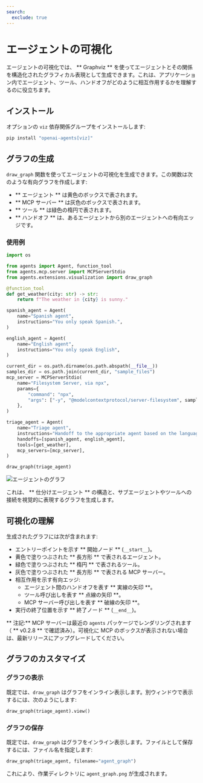```yaml
---
search:
  exclude: true
---
```

# エージェントの可視化

エージェントの可視化では、 ** Graphviz ** を使ってエージェントとその関係を構造化されたグラフィカル表現として生成できます。これは、アプリケーション内でエージェント、ツール、ハンドオフがどのように相互作用するかを理解するのに役立ちます。

## インストール

オプションの `viz` 依存関係グループをインストールします:

```bash
pip install "openai-agents[viz]"
```

## グラフの生成

`draw_graph` 関数を使ってエージェントの可視化を生成できます。この関数は次のような有向グラフを作成します:

- ** エージェント ** は黄色のボックスで表されます。
- ** MCP サーバー ** は灰色のボックスで表されます。
- ** ツール ** は緑色の楕円で表されます。
- ** ハンドオフ ** は、あるエージェントから別のエージェントへの有向エッジです。

### 使用例

```python
import os

from agents import Agent, function_tool
from agents.mcp.server import MCPServerStdio
from agents.extensions.visualization import draw_graph

@function_tool
def get_weather(city: str) -> str:
    return f"The weather in {city} is sunny."

spanish_agent = Agent(
    name="Spanish agent",
    instructions="You only speak Spanish.",
)

english_agent = Agent(
    name="English agent",
    instructions="You only speak English",
)

current_dir = os.path.dirname(os.path.abspath(__file__))
samples_dir = os.path.join(current_dir, "sample_files")
mcp_server = MCPServerStdio(
    name="Filesystem Server, via npx",
    params={
        "command": "npx",
        "args": ["-y", "@modelcontextprotocol/server-filesystem", samples_dir],
    },
)

triage_agent = Agent(
    name="Triage agent",
    instructions="Handoff to the appropriate agent based on the language of the request.",
    handoffs=[spanish_agent, english_agent],
    tools=[get_weather],
    mcp_servers=[mcp_server],
)

draw_graph(triage_agent)
```

![エージェントのグラフ](../assets/images/graph.png)

これは、 ** 仕分けエージェント ** の構造と、サブエージェントやツールへの接続を視覚的に表現するグラフを生成します。


## 可視化の理解

生成されたグラフには次が含まれます:

- エントリーポイントを示す ** 開始ノード ** (`__start__`)。
- 黄色で塗りつぶされた ** 長方形 ** で表されるエージェント。
- 緑色で塗りつぶされた ** 楕円 ** で表されるツール。
- 灰色で塗りつぶされた ** 長方形 ** で表される MCP サーバー。
- 相互作用を示す有向エッジ:
  - エージェント間のハンドオフを表す ** 実線の矢印 **。
  - ツール呼び出しを表す ** 点線の矢印 **。
  - MCP サーバー呼び出しを表す ** 破線の矢印 **。
- 実行の終了位置を示す ** 終了ノード ** (`__end__`)。

** 注記:** MCP サーバーは最近の `agents` パッケージでレンダリングされます（ ** v0.2.8 ** で確認済み）。可視化に MCP のボックスが表示されない場合は、最新リリースにアップグレードしてください。

## グラフのカスタマイズ

### グラフの表示
既定では、`draw_graph` はグラフをインライン表示します。別ウィンドウで表示するには、次のようにします:

```python
draw_graph(triage_agent).view()
```

### グラフの保存
既定では、`draw_graph` はグラフをインライン表示します。ファイルとして保存するには、ファイル名を指定します:

```python
draw_graph(triage_agent, filename="agent_graph")
```

これにより、作業ディレクトリに `agent_graph.png` が生成されます。